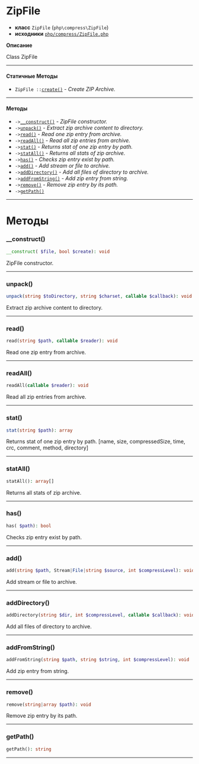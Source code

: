 # ZipFile

- **класс** `ZipFile` (`php\compress\ZipFile`)
- **исходники** [`php/compress/ZipFile.php`](./src/main/resources/JPHP-INF/sdk/php/compress/ZipFile.php)

**Описание**

Class ZipFile

---

#### Статичные Методы

- `ZipFile ::`[`create()`](#method-create) - _Create ZIP Archive._

---

#### Методы

- `->`[`__construct()`](#method-__construct) - _ZipFile constructor._
- `->`[`unpack()`](#method-unpack) - _Extract zip archive content to directory._
- `->`[`read()`](#method-read) - _Read one zip entry from archive._
- `->`[`readAll()`](#method-readall) - _Read all zip entries from archive._
- `->`[`stat()`](#method-stat) - _Returns stat of one zip entry by path._
- `->`[`statAll()`](#method-statall) - _Returns all stats of zip archive._
- `->`[`has()`](#method-has) - _Checks zip entry exist by path._
- `->`[`add()`](#method-add) - _Add stream or file to archive._
- `->`[`addDirectory()`](#method-adddirectory) - _Add all files of directory to archive._
- `->`[`addFromString()`](#method-addfromstring) - _Add zip entry from string._
- `->`[`remove()`](#method-remove) - _Remove zip entry by its path._
- `->`[`getPath()`](#method-getpath)

---
# Методы

<a name="method-__construct"></a>

### __construct()
```php
__construct( $file, bool $create): void
```
ZipFile constructor.

---

<a name="method-unpack"></a>

### unpack()
```php
unpack(string $toDirectory, string $charset, callable $callback): void
```
Extract zip archive content to directory.

---

<a name="method-read"></a>

### read()
```php
read(string $path, callable $reader): void
```
Read one zip entry from archive.

---

<a name="method-readall"></a>

### readAll()
```php
readAll(callable $reader): void
```
Read all zip entries from archive.

---

<a name="method-stat"></a>

### stat()
```php
stat(string $path): array
```
Returns stat of one zip entry by path.
[name, size, compressedSize, time, crc, comment, method, directory]

---

<a name="method-statall"></a>

### statAll()
```php
statAll(): array[]
```
Returns all stats of zip archive.

---

<a name="method-has"></a>

### has()
```php
has( $path): bool
```
Checks zip entry exist by path.

---

<a name="method-add"></a>

### add()
```php
add(string $path, Stream|File|string $source, int $compressLevel): void
```
Add stream or file to archive.

---

<a name="method-adddirectory"></a>

### addDirectory()
```php
addDirectory(string $dir, int $compressLevel, callable $callback): void
```
Add all files of directory to archive.

---

<a name="method-addfromstring"></a>

### addFromString()
```php
addFromString(string $path, string $string, int $compressLevel): void
```
Add zip entry from string.

---

<a name="method-remove"></a>

### remove()
```php
remove(string|array $path): void
```
Remove zip entry by its path.

---

<a name="method-getpath"></a>

### getPath()
```php
getPath(): string
```

---
